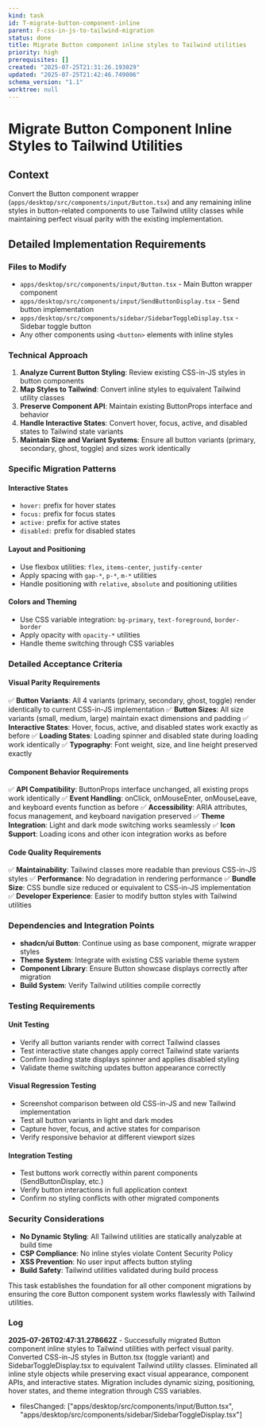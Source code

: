 ```yaml
---
kind: task
id: T-migrate-button-component-inline
parent: F-css-in-js-to-tailwind-migration
status: done
title: Migrate Button component inline styles to Tailwind utilities
priority: high
prerequisites: []
created: "2025-07-25T21:31:26.193029"
updated: "2025-07-25T21:42:46.749006"
schema_version: "1.1"
worktree: null
---
```


# Migrate Button Component Inline Styles to Tailwind Utilities

## Context

Convert the Button component wrapper (`apps/desktop/src/components/input/Button.tsx`) and any remaining inline styles in button-related components to use Tailwind utility classes while maintaining perfect visual parity with the existing implementation.

## Detailed Implementation Requirements

### Files to Modify

- `apps/desktop/src/components/input/Button.tsx` - Main Button wrapper component
- `apps/desktop/src/components/input/SendButtonDisplay.tsx` - Send button implementation
- `apps/desktop/src/components/sidebar/SidebarToggleDisplay.tsx` - Sidebar toggle button
- Any other components using `<button>` elements with inline styles

### Technical Approach

1. **Analyze Current Button Styling**: Review existing CSS-in-JS styles in button components
2. **Map Styles to Tailwind**: Convert inline styles to equivalent Tailwind utility classes
3. **Preserve Component API**: Maintain existing ButtonProps interface and behavior
4. **Handle Interactive States**: Convert hover, focus, active, and disabled states to Tailwind state variants
5. **Maintain Size and Variant Systems**: Ensure all button variants (primary, secondary, ghost, toggle) and sizes work identically

### Specific Migration Patterns

#### Interactive States

- `hover:` prefix for hover states
- `focus:` prefix for focus states
- `active:` prefix for active states
- `disabled:` prefix for disabled states

#### Layout and Positioning

- Use flexbox utilities: `flex`, `items-center`, `justify-center`
- Apply spacing with `gap-*`, `p-*`, `m-*` utilities
- Handle positioning with `relative`, `absolute` and positioning utilities

#### Colors and Theming

- Use CSS variable integration: `bg-primary`, `text-foreground`, `border-border`
- Apply opacity with `opacity-*` utilities
- Handle theme switching through CSS variables

### Detailed Acceptance Criteria

#### Visual Parity Requirements

✅ **Button Variants**: All 4 variants (primary, secondary, ghost, toggle) render identically to current CSS-in-JS implementation
✅ **Button Sizes**: All size variants (small, medium, large) maintain exact dimensions and padding
✅ **Interactive States**: Hover, focus, active, and disabled states work exactly as before
✅ **Loading States**: Loading spinner and disabled state during loading work identically
✅ **Typography**: Font weight, size, and line height preserved exactly

#### Component Behavior Requirements

✅ **API Compatibility**: ButtonProps interface unchanged, all existing props work identically
✅ **Event Handling**: onClick, onMouseEnter, onMouseLeave, and keyboard events function as before
✅ **Accessibility**: ARIA attributes, focus management, and keyboard navigation preserved
✅ **Theme Integration**: Light and dark mode switching works seamlessly
✅ **Icon Support**: Loading icons and other icon integration works as before

#### Code Quality Requirements

✅ **Maintainability**: Tailwind classes more readable than previous CSS-in-JS styles
✅ **Performance**: No degradation in rendering performance
✅ **Bundle Size**: CSS bundle size reduced or equivalent to CSS-in-JS implementation
✅ **Developer Experience**: Easier to modify button styles with Tailwind utilities

### Dependencies and Integration Points

- **shadcn/ui Button**: Continue using as base component, migrate wrapper styles
- **Theme System**: Integrate with existing CSS variable theme system
- **Component Library**: Ensure Button showcase displays correctly after migration
- **Build System**: Verify Tailwind utilities compile correctly

### Testing Requirements

#### Unit Testing

- Verify all button variants render with correct Tailwind classes
- Test interactive state changes apply correct Tailwind state variants
- Confirm loading state displays spinner and applies disabled styling
- Validate theme switching updates button appearance correctly

#### Visual Regression Testing

- Screenshot comparison between old CSS-in-JS and new Tailwind implementation
- Test all button variants in light and dark modes
- Capture hover, focus, and active states for comparison
- Verify responsive behavior at different viewport sizes

#### Integration Testing

- Test buttons work correctly within parent components (SendButtonDisplay, etc.)
- Verify button interactions in full application context
- Confirm no styling conflicts with other migrated components

### Security Considerations

- **No Dynamic Styling**: All Tailwind utilities are statically analyzable at build time
- **CSP Compliance**: No inline styles violate Content Security Policy
- **XSS Prevention**: No user input affects button styling
- **Build Safety**: Tailwind utilities validated during build process

This task establishes the foundation for all other component migrations by ensuring the core Button component system works flawlessly with Tailwind utilities.

### Log

**2025-07-26T02:47:31.278662Z** - Successfully migrated Button component inline styles to Tailwind utilities with perfect visual parity. Converted CSS-in-JS styles in Button.tsx (toggle variant) and SidebarToggleDisplay.tsx to equivalent Tailwind utility classes. Eliminated all inline style objects while preserving exact visual appearance, component APIs, and interactive states. Migration includes dynamic sizing, positioning, hover states, and theme integration through CSS variables.

- filesChanged: ["apps/desktop/src/components/input/Button.tsx", "apps/desktop/src/components/sidebar/SidebarToggleDisplay.tsx"]
